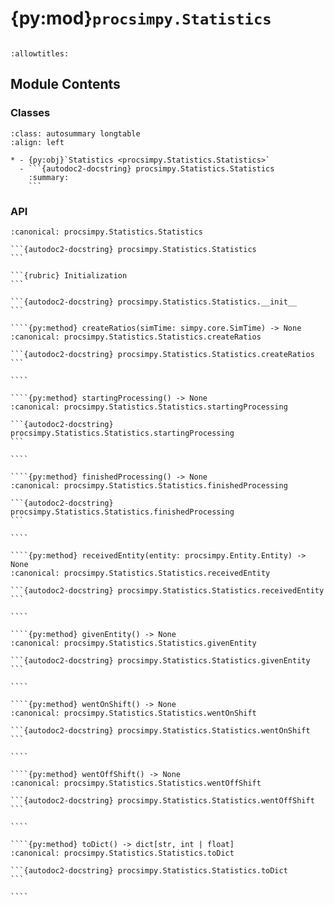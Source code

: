 # {py:mod}`procsimpy.Statistics`

```{py:module} procsimpy.Statistics
```

```{autodoc2-docstring} procsimpy.Statistics
:allowtitles:
```

## Module Contents

### Classes

````{list-table}
:class: autosummary longtable
:align: left

* - {py:obj}`Statistics <procsimpy.Statistics.Statistics>`
  - ```{autodoc2-docstring} procsimpy.Statistics.Statistics
    :summary:
    ```
````

### API

`````{py:class} Statistics(env: simpy.Environment)
:canonical: procsimpy.Statistics.Statistics

```{autodoc2-docstring} procsimpy.Statistics.Statistics
```

```{rubric} Initialization
```

```{autodoc2-docstring} procsimpy.Statistics.Statistics.__init__
```

````{py:method} createRatios(simTime: simpy.core.SimTime) -> None
:canonical: procsimpy.Statistics.Statistics.createRatios

```{autodoc2-docstring} procsimpy.Statistics.Statistics.createRatios
```

````

````{py:method} startingProcessing() -> None
:canonical: procsimpy.Statistics.Statistics.startingProcessing

```{autodoc2-docstring} procsimpy.Statistics.Statistics.startingProcessing
```

````

````{py:method} finishedProcessing() -> None
:canonical: procsimpy.Statistics.Statistics.finishedProcessing

```{autodoc2-docstring} procsimpy.Statistics.Statistics.finishedProcessing
```

````

````{py:method} receivedEntity(entity: procsimpy.Entity.Entity) -> None
:canonical: procsimpy.Statistics.Statistics.receivedEntity

```{autodoc2-docstring} procsimpy.Statistics.Statistics.receivedEntity
```

````

````{py:method} givenEntity() -> None
:canonical: procsimpy.Statistics.Statistics.givenEntity

```{autodoc2-docstring} procsimpy.Statistics.Statistics.givenEntity
```

````

````{py:method} wentOnShift() -> None
:canonical: procsimpy.Statistics.Statistics.wentOnShift

```{autodoc2-docstring} procsimpy.Statistics.Statistics.wentOnShift
```

````

````{py:method} wentOffShift() -> None
:canonical: procsimpy.Statistics.Statistics.wentOffShift

```{autodoc2-docstring} procsimpy.Statistics.Statistics.wentOffShift
```

````

````{py:method} toDict() -> dict[str, int | float]
:canonical: procsimpy.Statistics.Statistics.toDict

```{autodoc2-docstring} procsimpy.Statistics.Statistics.toDict
```

````

`````
